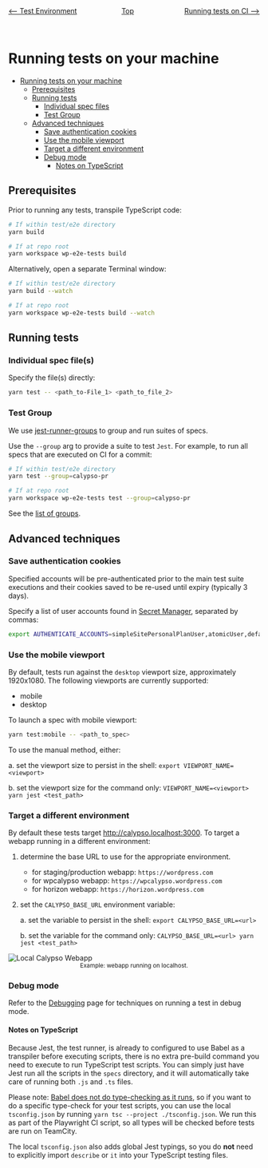 <div style="width:45%; float:left" align="left"><a href="./test_environment.md"><-- Test Environment</a> </div>
<div style="width: 5%; float:left" align="center"><a href="./../README.md">Top</a></div>
<div style="width: 45%; float:right"align="right"><a href="./tests_ci.md">Running tests on CI --></a> </div>

<br><br>

# Running tests on your machine

<!-- TOC -->

- [Running tests on your machine](#running-tests-on-your-machine)
  - [Prerequisites](#prerequisites)
  - [Running tests](#running-tests)
    - [Individual spec files](#individual-spec-files)
    - [Test Group](#test-group)
  - [Advanced techniques](#advanced-techniques)
    - [Save authentication cookies](#save-authentication-cookies)
    - [Use the mobile viewport](#use-the-mobile-viewport)
    - [Target a different environment](#target-a-different-environment)
    - [Debug mode](#debug-mode)
      - [Notes on TypeScript](#notes-on-typescript)

<!-- /TOC -->

## Prerequisites

Prior to running any tests, transpile TypeScript code:

```bash
# If within test/e2e directory
yarn build

# If at repo root
yarn workspace wp-e2e-tests build
```

Alternatively, open a separate Terminal window:

```bash
# If within test/e2e directory
yarn build --watch

# If at repo root
yarn workspace wp-e2e-tests build --watch
```

## Running tests

### Individual spec file(s)

Specify the file(s) directly:

```bash
yarn test -- <path_to-File_1> <path_to_file_2>
```

### Test Group

We use [jest-runner-groups](https://github.com/eugene-manuilov/jest-runner-groups) to group and run suites of specs.

Use the `--group` arg to provide a suite to test `Jest`. For example, to run all specs that are executed on CI for a commit:

```bash
# If within test/e2e directory
yarn test --group=calypso-pr

# If at repo root
yarn workspace wp-e2e-tests test --group=calypso-pr
```

See the [list of groups](tests_ci.md#featuretest-groups).

## Advanced techniques

### Save authentication cookies

Specified accounts will be pre-authenticated prior to the main test suite executions and their cookies saved to be re-used until expiry (typically 3 days).

Specify a list of user accounts found in [Secret Manager](../../../packages/calypso-e2e/src/secrets/secrets-manager.ts), separated by commas:

```bash
export AUTHENTICATE_ACCOUNTS=simpleSitePersonalPlanUser,atomicUser,defaultUser
```

### Use the mobile viewport

By default, tests run against the `desktop` viewport size, approximately 1920x1080. The following viewports are currently supported:

- mobile
- desktop

To launch a spec with mobile viewport:

```bash
yarn test:mobile -- <path_to_spec>
```

To use the manual method, either:

a. set the viewport size to persist in the shell: `export VIEWPORT_NAME=<viewport>`

b. set the viewport size for the command only: `VIEWPORT_NAME=<viewport> yarn jest <test_path>`

### Target a different environment

By default these tests target <http://calypso.localhost:3000>. To target a webapp running in a different environment:

1. determine the base URL to use for the appropriate environment.

   - for staging/production webapp: `https://wordpress.com`
   - for wpcalypso webapp: `https://wpcalypso.wordpress.com`
   - for horizon webapp: `https://horizon.wordpress.com`

2. set the `CALYPSO_BASE_URL` environment variable:

   a. set the variable to persist in the shell: `export CALYPSO_BASE_URL=<url>`

   b. set the variable for the command only: `CALYPSO_BASE_URL=<url> yarn jest <test_path>`

<img alt="Local Calypso Webapp" src="https://cldup.com/1WwDmUXWen.png" />
<sup><center>Example: webapp running on localhost.</center></sup>

### Debug mode

Refer to the [Debugging](debugging.md) page for techniques on running a test in debug mode.

#### Notes on TypeScript

Because Jest, the test runner, is already to configured to use Babel as a transpiler before executing scripts, there is no extra pre-build command you need to execute to run TypeScript test scripts. You can simply just have Jest run all the scripts in the `specs` directory, and it will automatically take care of running both `.js` and `.ts` files.

Please note: [Babel does not do type-checking as it runs](https://jestjs.io/docs/getting-started#using-typescript), so if you want to do a specific type-check for your test scripts, you can use the local `tsconfig.json` by running `yarn tsc --project ./tsconfig.json`. We run this as part of the Playwright CI script, so all types will be checked before tests are run on TeamCity.

The local `tsconfig.json` also adds global Jest typings, so you do **not** need to explicitly import `describe` or `it` into your TypeScript testing files.
